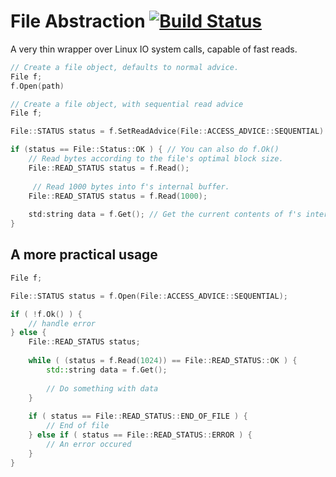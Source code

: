 # File Abstraction [![Build Status](https://travis-ci.org/ricanontherun/file.svg?branch=master)](https://travis-ci.org/ricanontherun/file)

A very thin wrapper over Linux IO system calls, capable of fast reads.

```cpp
// Create a file object, defaults to normal advice.
File f;
f.Open(path)

// Create a file object, with sequential read advice
File f;

File::STATUS status = f.SetReadAdvice(File::ACCESS_ADVICE::SEQUENTIAL).Open(path);

if (status == File::Status::OK ) { // You can also do f.Ok()
    // Read bytes according to the file's optimal block size.
    File::READ_STATUS status = f.Read();
    
     // Read 1000 bytes into f's internal buffer.
    File::READ_STATUS status = f.Read(1000);
    
    std:string data = f.Get(); // Get the current contents of f's internal buffer.
}
```

## A more practical usage
```cpp
File f;

File::STATUS status = f.Open(File::ACCESS_ADVICE::SEQUENTIAL);

if ( !f.Ok() ) {
    // handle error
} else {
    File::READ_STATUS status;
    
    while ( (status = f.Read(1024)) == File::READ_STATUS::OK ) {
        std::string data = f.Get();
        
        // Do something with data
    }
    
    if ( status == File::READ_STATUS::END_OF_FILE ) {
        // End of file
    } else if ( status == File::READ_STATUS::ERROR ) {
        // An error occured
    }
}
```
